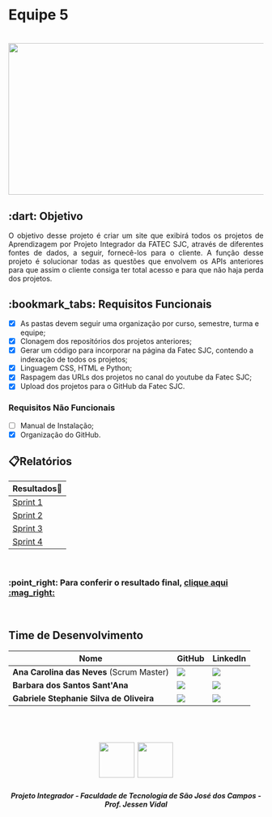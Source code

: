 <h1> Equipe 5</h1>

<h1 align="center"> <img src = "https://github.com/api-equipe-5/Projeto_Integrador/blob/master/Imagens/Logo%203.png" height="300" width="600"></h1>

<h2> :dart: Objetivo</h2>

<p align="justify"> O objetivo desse projeto é criar um site que exibirá todos os projetos de Aprendizagem por Projeto Integrador da FATEC SJC, através de diferentes fontes de dados, a seguir, fornecê-los para o cliente. A função desse projeto é solucionar todas as questões que envolvem os APIs anteriores para que assim o cliente consiga ter total acesso e para que não haja perda dos projetos.</p>

<h2> :bookmark_tabs: Requisitos Funcionais </h2>

- [x] As pastas devem seguir uma organização por curso, semestre, turma e equipe; 
- [x] Clonagem dos repositórios dos projetos anteriores;
- [x] Gerar um código para incorporar na página da Fatec SJC, contendo a indexação de todos
os projetos;
- [x] Linguagem CSS, HTML e Python;
- [x] Raspagem das URLs dos projetos no canal do youtube da Fatec SJC;
- [x] Upload dos projetos para o GitHub da Fatec SJC.

<h3> Requisitos Não Funcionais </h3>

- [ ] Manual de Instalação;
- [x] Organização do GitHub.

## :clipboard:Relatórios
|Resultados:open_file_folder:|
| -------- |
|<a href="https://github.com/api-equipe-5/Projeto_Integrador/blob/master/Relat%C3%B3rios/Sprint%201/README.md">Sprint 1 </a>|
|<a href="https://github.com/api-equipe-5/Projeto_Integrador/blob/master/Relat%C3%B3rios/Sprint%202/README.md">Sprint 2 </a>|
|<a href="https://github.com/api-equipe-5/Projeto_Integrador/blob/master/Relat%C3%B3rios/Sprint%203/README.md">Sprint 3 </a>|
|<a href="https://github.com/api-equipe-5/Projeto_Integrador/blob/master/Relat%C3%B3rios/Sprint%204/README.md">Sprint 4 </a>|

<br>

<h3> :point_right: Para conferir o resultado final, <a href= "https://fatecsjc-projetointegrador.netlify.app/" target="_blank"> clique aqui :mag_right: </a> </h3>

<br>

## Time de Desenvolvimento
|Nome|GitHub|LinkedIn|
| -------- |-------- |-------- |
|**Ana Carolina das Neves** (Scrum Master)|<a href="https://github.com/AnaCarolinaNeves" target="_blanck"><img src = "https://img.shields.io/badge/GitHub-100000?style=for-the-badge&logo=github&logoColor=white" target="_blank"></a>|<a href="https://www.linkedin.com/in/ana-carolina-neves-36aa68207/" target="_blank"><img src="https://img.shields.io/badge/-LinkedIn-%230077B5?style=for-the-badge&logo=linkedin&logoColor=white" target="_blank"></a>|
|**Barbara dos Santos Sant'Ana**|<a href="https://github.com/BaahSSantana" target="_blanck"><img src = "https://img.shields.io/badge/GitHub-100000?style=for-the-badge&logo=github&logoColor=white" target="_blank"></a>|<a href="https://www.linkedin.com/in/barbara-santana/" target="_blank"><img src="https://img.shields.io/badge/-LinkedIn-%230077B5?style=for-the-badge&logo=linkedin&logoColor=white" target="_blank"></a>|
|**Gabriele Stephanie Silva de Oliveira**|<a href="https://github.com/oliveira-gabriele" target="_blanck"><img src = "https://img.shields.io/badge/GitHub-100000?style=for-the-badge&logo=github&logoColor=white" target="_blank"></a> |<a href="https://www.linkedin.com/in/gabriele-oliveira-929317221" target="_blank"><img src="https://img.shields.io/badge/-LinkedIn-%230077B5?style=for-the-badge&logo=linkedin&logoColor=white" target="_blank"></a>|
<br>




 <h1 align="center"> <img src = "https://fatecsjc-prd.azurewebsites.net/images/logo/fatecsjc_400x192.png" height="70"  align="auto"> <img src = "https://github.com/api-equipe-5/Projeto_Integrador/blob/master/Relat%C3%B3rios/Sprint%201/img/cyb-logo.png" height="70" />
 

 <h5 align="center"> Projeto Integrador - Faculdade de Tecnologia de São José dos Campos - Prof. Jessen Vidal </h5>

